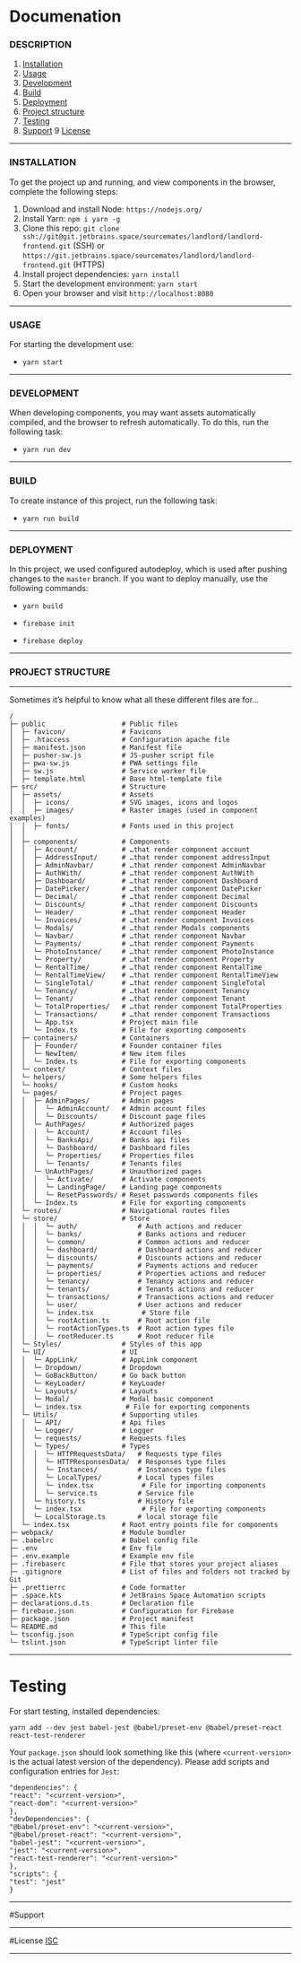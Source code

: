 
# Documenation

### DESCRIPTION

1. [Installation](#installation)
2. [Usage](#usage)
3. [Development](#development)
4. [Build](#build)
5. [Deployment](#deployment)
6. [Project structure](#project-structure)
7. [Testing](#testing)
8. [Support](#support)
9 [License](#license)
***

### INSTALLATION

To get the project up and running, and view components in the browser, complete the following steps:
1. Download and install Node: `https://nodejs.org/`
2. Install Yarn: `npm i yarn -g`
2. Clone this repo: `git clone ssh://git@git.jetbrains.space/sourcemates/landlord/landlord-frontend.git` (SSH) or `https://git.jetbrains.space/sourcemates/landlord/landlord-frontend.git` (HTTPS)
3. Install project dependencies: `yarn install`
4. Start the development environment: `yarn start`
5. Open your browser and visit `http://localhost:8080`

***
### USAGE
For starting the development use:
* `yarn start`

***
### DEVELOPMENT
When developing components, you may want assets automatically compiled, and the browser to refresh automatically. To do this, run the following task:

* `yarn run dev`

***
### BUILD
To create instance of this project, run the following task:
* `yarn run build`
***

### DEPLOYMENT
In this project, we used configured autodeploy, which is used after pushing changes to the `master` branch.
If you want to deploy manually, use the following commands:

* `yarn build`

* `firebase init`

* `firebase deploy`

***

### PROJECT STRUCTURE
***
Sometimes it’s helpful to know what all these different files are for…
```
/
├─ public                   # Public files
│  ├─ favicon/              # Favicons
│  ├─ .htaccess             # Configuration apache file
│  ├─ manifest.json         # Manifest file
│  ├─ pusher-sw.js          # JS-pusher script file
│  ├─ pwa-sw.js             # PWA settings file
│  ├─ sw.js                 # Service worker file
│  ├─ template.html         # Base html-template file
├─ src/                     # Structure
│  ├─ assets/               # Assets
│  │  ├─ icons/             # SVG images, icons and logos
│  │  ├─ images/            # Raster images (used in component examples)
│  │  ├─ fonts/             # Fonts used in this project
│  │
│  ├─ components/           # Components
│  │  ├─ Account/           # …that render component account
│  │  ├─ AddressInput/      # …that render component addressInput
│  │  ├─ AdminNavbar/       # …that render component AdminNavbar
│  │  ├─ AuthWith/          # …that render component AuthWith
│  │  ├─ Dashboard/         # …that render component Dashboard
│  │  ├─ DatePicker/        # …that render component DatePicker
│  │  └─ Decimal/           # …that render component Decimal
│  │  └─ Discounts/         # …that render component Discounts
│  │  └─ Header/            # …that render component Header
│  │  └─ Invoices/          # …that render component Invoices
│  │  └─ Modals/            # …that render Modals components
│  │  └─ Navbar/            # …that render component Navbar
│  │  └─ Payments/          # …that render component Payments
│  │  └─ PhotoInstance/     # …that render component PhotoInstance
│  │  └─ Property/          # …that render component Property
│  │  └─ RentalTime/        # …that render component RentalTime
│  │  └─ RentalTimeView/    # …that render component RentalTimeView
│  │  └─ SingleTotal/       # …that render component SingleTotal
│  │  └─ Tenancy/           # …that render component Tenancy
│  │  └─ Tenant/            # …that render component Tenant
│  │  └─ TotalProperties/   # …that render component TotalProperties
│  │  └─ Transactions/      # …that render component Transactions
│  │  └─ App.tsx            # Project main file
│  │  └─ Index.ts           # File for exporting components
│  ├─ containers/           # Containers
│  │  ├─ Founder/           # Founder container files
│  │  └─ NewItem/           # New item files
│  │  └─ Index.ts           # File for exporting components
│  └─ context/              # Context files
│  └─ helpers/              # Some helpers files
│  └─ hooks/                # Custom hooks
│  └─ pages/                # Project pages
│  │  ├─ AdminPages/        # Admin pages
│  │  │  └─ AdminAccount/   # Admin account files
│  │  │  └─ Discounts/      # Discount page files
│  │  └─ AuthPages/         # Authorized pages
│  │  │  └─ Account/        # Account files
│  │  │  └─ BanksApi/       # Banks api files
│  │  │  └─ Dashboard/      # Dashboard files
│  │  │  └─ Properties/     # Properties files
│  │  │  └─ Tenants/        # Tenants files
│  │  └─ UnAuthPages/       # Unauthorized pages
│  │  │  └─ Activate/       # Activate components
│  │  │  └─ LandingPage/    # Landing page components
│  │  │  └─ ResetPasswords/ # Reset passwords components files
│  │  └─ Index.ts           # File for exporting components
│  └─ routes/               # Navigational routes files
│  └─ store/                # Store
│  │  │  └─ auth/               # Auth actions and reducer
│  │  │  └─ banks/              # Banks actions and reducer
│  │  │  └─ common/             # Common actions and reducer
│  │  │  └─ dashboard/          # Dashboard actions and reducer
│  │  │  └─ discounts/          # Discounts actions and reducer
│  │  │  └─ payments/           # Payments actions and reducer
│  │  │  └─ properties/         # Properties actions and reducer
│  │  │  └─ tenancy/            # Tenancy actions and reducer
│  │  │  └─ tenants/            # Tenants actions and reducer
│  │  │  └─ transactions/       # Transactions actions and reducer
│  │  │  └─ user/               # User actions and reducer
│  │  │  └─ index.tsx            # Store file
│  │  │  └─ rootAction.ts       # Root action file
│  │  │  └─ rootActionTypes.ts  # Root action types file
│  │  │  └─ rootReducer.ts      # Root reducer file
│  └─ Styles/               # Styles of this app
│  └─ UI/                   # UI
│  │  └─ AppLink/           # AppLink component
│  │  └─ Dropdown/          # Dropdown
│  │  └─ GoBackButton/      # Go back button
│  │  └─ KeyLoader/         # KeyLoader
│  │  └─ Layouts/           # Layouts
│  │  └─ Modal/             # Modal basic component
│  │  └─ index.tsx           # File for exporting components
│  └─ Utils/                # Supporting utiles
│  │  └─ API/               # Api files
│  │  └─ Logger/            # Logger
│  │  └─ requests/          # Requests files
│  │  └─ Types/             # Types
│  │  │  └─ HTTPRequestsData/   # Requests type files
│  │  │  └─ HTTPResponsesData/  # Responses type files
│  │  │  └─ Instances/          # Instances type files
│  │  │  └─ LocalTypes/         # Local types files
│  │  │  └─ index.tsx            # File for importing components
│  │  │  └─ service.ts          # Service file
│  │  └─ history.ts             # History file
│  │  └─ index.tsx               # File for exporting components
│  │  └─ LocalStorage.ts        # local storage file
│  └─ index.tsx             # Root entry points file for components
├─ webpack/                 # Module bundler
├─ .babelrc                 # Babel config file
├─ .env                     # Env file
├─ .env.example             # Example env file
├─ .firebaserc              # File that stores your project aliases
├─ .gitignore               # List of files and folders not tracked by Git
├─ .prettierrc              # Code formatter
├─ .space.kts               # JetBrains Space Automation scripts
├─ declarations.d.ts        # Declaration file
├─ firebase.json            # Configuration for Firebase
├─ package.json             # Project manifest
└─ README.md                # This file
└─ tsconfig.json            # TypeScript config file
└─ tslint.json              # TypeScript linter file

```
***
# Testing

For start testing, installed dependencies:
```
yarn add --dev jest babel-jest @babel/preset-env @babel/preset-react react-test-renderer
```
Your `package.json` should look something like this (where `<current-version>` is the actual latest version of the dependency). Please add scripts and configuration entries for `Jest`:
```
"dependencies": {
"react": "<current-version>",
"react-dom": "<current-version>"
},
"devDependencies": {
"@babel/preset-env": "<current-version>",
"@babel/preset-react": "<current-version>",
"babel-jest": "<current-version>",
"jest": "<current-version>",
"react-test-renderer": "<current-version>"
},
"scripts": {
"test": "jest"
}
```
***
#Support



***
#License
[ISC](https://www.isc.org/licenses/)

***

